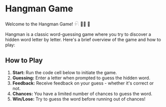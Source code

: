 # Hangman Game

Welcome to the Hangman Game! 𓍯 🧍‍♂️ 🎉

Hangman is a classic word-guessing game where you try to discover a hidden word letter by letter. Here's a brief overview of the game and how to play:

## How to Play

1. **Start:** Run the code cell below to initiate the game.
2. **Guessing:** Enter a letter when prompted to guess the hidden word.
3. **Feedback:** Receive feedback on your guess - whether it's correct or not.
4. **Chances:** You have a limited number of chances to guess the word.
5. **Win/Lose:** Try to guess the word before running out of chances!


